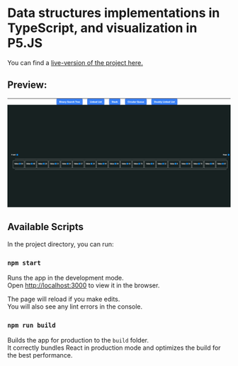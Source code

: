 # Data structures implementations in TypeScript, and visualization in P5.JS

You can find a [live-version of the project here.](https://mohammadmitwaly.github.io/data-structure-demos/)

## Preview:

![Preview-image-of-the-website](docs/images/DS-Demo.png)

## Available Scripts

In the project directory, you can run:

### `npm start`

Runs the app in the development mode.\
Open [http://localhost:3000](http://localhost:3000) to view it in the browser.

The page will reload if you make edits.\
You will also see any lint errors in the console.

### `npm run build`

Builds the app for production to the `build` folder.\
It correctly bundles React in production mode and optimizes the build for the best performance.
